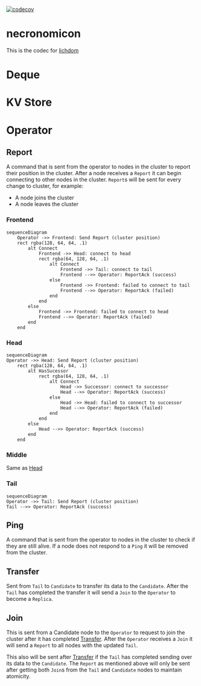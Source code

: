 [![codecov](https://codecov.io/gh/nyanzoo/necronomicon/graph/badge.svg?token=crBlCdFC0o)](https://codecov.io/gh/nyanzoo/necronomicon)

# necronomicon
This is the codec for [lichdom](https://github.com/nyanzoo/lichdom)

# Deque

# KV Store

# Operator
## Report
A command that is sent from the operator to nodes in the cluster to report their position in the cluster. After a node receives a `Report` it can begin connecting to other nodes in the cluster. `Report`s will be sent for every change to cluster, for example:
- A node joins the cluster
- A node leaves the cluster

### Frontend
```mermaid
sequenceDiagram
    Operator ->> Frontend: Send Report (cluster position)
    rect rgba(128, 64, 64, .1)
        alt Connect
            Frontend ->> Head: connect to head
            rect rgba(64, 128, 64, .1)
                alt Connect
                    Frontend ->> Tail: connect to tail
                    Frontend -->> Operator: ReportAck (success)
                else
                    Frontend ->> Frontend: failed to connect to tail
                    Frontend -->> Operator: ReportAck (failed)
                end
            end
        else
            Frontend ->> Frontend: failed to connect to head
            Frontend -->> Operator: ReportAck (failed)
        end
    end
```
### Head
```mermaid
sequenceDiagram
Operator ->> Head: Send Report (cluster position)
    rect rgba(128, 64, 64, .1)
        alt HasSucessor
            rect rgba(64, 128, 64, .1)
                alt Connect
                    Head ->> Successor: connect to successor
                    Head -->> Operator: ReportAck (success)
                else
                    Head ->> Head: failed to connect to successor
                    Head -->> Operator: ReportAck (failed)
                end
            end
        else
            Head -->> Operator: ReportAck (success)
        end
    end
```
### Middle
Same as [Head](#head)
### Tail
```mermaid
sequenceDiagram
Operator ->> Tail: Send Report (cluster position)
Tail -->> Operator: ReportAck (success)
```

## Ping
A command that is sent from the operator to nodes in the cluster to check if they are still alive. If a node does not respond to a `Ping` it will be removed from the cluster.

## Transfer
Sent from `Tail` to `Candidate` to transfer its data to the `Candidate`. After the `Tail` has completed the transfer it will send a `Join` to the `Operator` to become a `Replica`.

## Join
This is sent from a Candidate node to the `Operator` to request to join the cluster after it has completed [Transfer](#transfer). After the `Operator` receives a `Join` it will send a `Report` to all nodes with the updated `Tail`.

This also will be sent after [Transfer](#transfer) if the `Tail` has completed sending over its data to the `Candidate`. The `Report` as mentioned above will only be sent after getting both `Join`s from the `Tail` and `Candidate` nodes to maintain atomicity.
